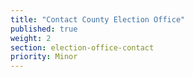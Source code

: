 ```yaml
---
title: "Contact County Election Office"
published: true
weight: 2
section: election-office-contact
priority: Minor
---
```

